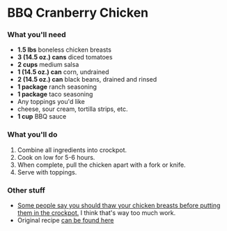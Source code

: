 BBQ Cranberry Chicken
==================

### What you'll need

- **1.5 lbs** boneless chicken breasts
- **3 (14.5 oz.) cans** diced tomatoes
- **2 cups** medium salsa
- **1 (14.5 oz.) can** corn, undrained
- **2 (14.5 oz.) can** black beans, drained and rinsed
- **1 package** ranch seasoning
- **1 package** taco seasoning
- Any toppings you'd like 
 - cheese, sour cream, tortilla strips, etc.
- **1 cup** BBQ sauce

### What you'll do

1. Combine all ingredients into crockpot.
1. Cook on low for 5-6 hours.
1. When complete, pull the chicken apart with a fork or knife.
1. Serve with toppings.

### Other stuff

- [Some people say you should thaw your chicken breasts before putting them in the crockpot.](http://www.twohealthykitchens.com/2014/02/03/is-it-safe-to-use-frozen-meat-in-your-crock-pot/)  I think that's way too much work.  
- Original recipe [can be found here](http://www.mommysfabulousfinds.com/2013/10/easy-crock-pot-freezer-meals-2.html)
